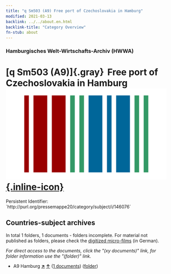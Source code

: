 ```yaml
---
title: "q Sm503 (A9) Free port of Czechoslovakia in Hamburg"
modified: 2021-03-13
backlink: ../../about.en.html
backlink-title: "Category Overview"
fn-stub: about
---
```


### Hamburgisches Welt-Wirtschafts-Archiv (HWWA)

# [q Sm503 (A9)]{.gray}&#8201; Free port of Czechoslovakia in Hamburg &#160; [![Wikidata](/images/Wikidata-logo.svg "Wikidata"){.inline-icon}](http://www.wikidata.org/entity/Q104711444)

<div class="hint">Persistent Identifier: `http://purl.org/pressemappe20/category/subject/i/146076`</div>







## Countries-subject archives





In total 1 folders, 1 documents - folders incomplete.
For material not published as folders, please check the [digitized micro-films](/film/h1_sh.de.html) (in German).

_For direct access to the documents, click the "(xy documents)" link, for folder information use the "(folder)" link._


- A9 Hamburg [**&nearr;**](../../../geo/i/140905/about.en.html "Hamburg (all folders)") [**&uarr;**](../../../geo/about.en.html#A9 "Country category system") (<a href="https://pm20.zbw.eu/iiifview/folder/sh/140905,146076" title="about: Hamburg : Free port of Czechoslovakia in Hamburg" target="_blank">1 documents</a>) ([folder](../../../../folder/sh/1409xx/140905/1460xx/146076/about.en.html))








